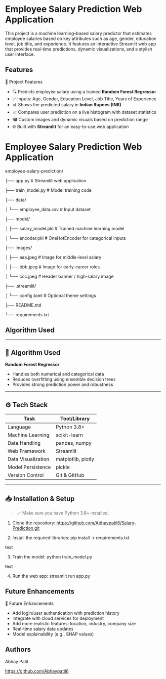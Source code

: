 
# Employee Salary Prediction Web Application

This project is a machine learning–based salary predictor that estimates employee salaries based on key attributes such as age, gender, education level, job title, and experience. It features an interactive Streamlit web app that provides real-time predictions, dynamic visualizations, and a stylish user interface.



## Features

🚀 Project Features

- 🔍 Predicts employee salary using a trained **Random Forest Regressor**
- ✅ Inputs: Age, Gender, Education Level, Job Title, Years of Experience
- 📊 Shows the predicted salary in **Indian Rupees (INR)**
- 📈 Compares user prediction on a live histogram with dataset statistics
- 🖼️ Custom images and dynamic visuals based on prediction range
- 🌐 Built with **Streamlit** for an easy-to-use web application
# Employee Salary Prediction Web Application

employee-salary-prediction/

├── app.py # Streamlit web application

├── train_model.py # Model training code

├── data/

│ └── employee_data.csv # Input dataset

├── model/

│ ├── salary_model.pkl # Trained machine learning model

│ └── encoder.pkl # OneHotEncoder for categorical inputs

├── images/

│ ├── aaa.jpeg # Image for middle-level salary

│ ├── bbb.jpeg # Image for early-career roles

│ └── ccc.jpeg # Header banner / high-salary image

├── .streamlit/

│ └── config.toml # Optional theme settings

├── README.md

└── requirements.txt

## Algorithm Used


---

## 🧠 Algorithm Used

**Random Forest Regressor**  
- Handles both numerical and categorical data
- Reduces overfitting using ensemble decision trees
- Provides strong prediction power and robustness

---

## ⚙️ Tech Stack

| Task                   | Tool/Library             |
|------------------------|--------------------------|
| Language               | Python 3.8+              |
| Machine Learning       | scikit-learn             |
| Data Handling          | pandas, numpy            |
| Web Framework          | Streamlit                |
| Data Visualization     | matplotlib, plotly       |
| Model Persistence      | pickle                   |
| Version Control        | Git & GitHub             |

---

## 📥 Installation & Setup

> ✅ Make sure you have Python 3.8+ installed.

1. Clone the repository:
https://github.com/Abhaypatil6/Salary-Prediction.git


2. Install the required libraries:
pip install -r requirements.txt

text

3. Train the model:
python train_model.py

text

4. Run the web app:
streamlit run app.py
## Future Enhancements

🎯 Future Enhancements

- Add login/user authentication with prediction history
- Integrate with cloud services for deployment
- Add more realistic features: location, industry, company size
- Real-time salary data updates
- Model explainability (e.g., SHAP values)

## Authors

Abhay Patil

https://github.com/Abhaypatil6

